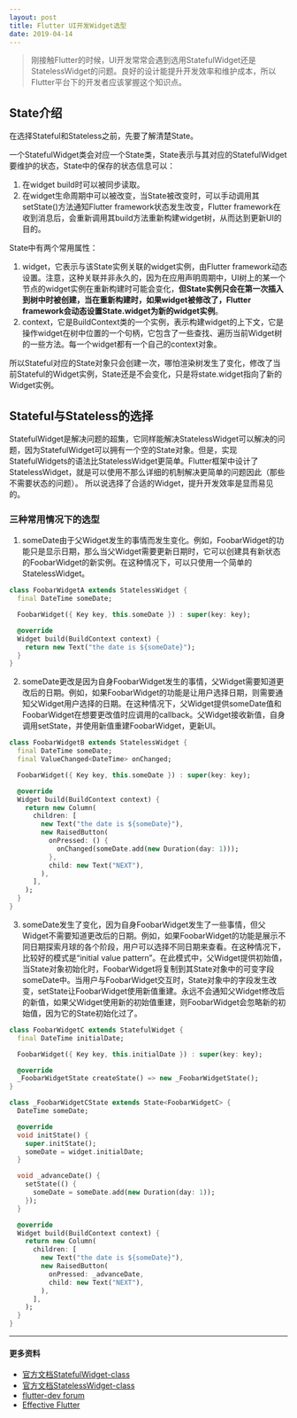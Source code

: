 ```yaml
---
layout: post
title: Flutter UI开发Widget选型
date: 2019-04-14
---
```


> 刚接触Flutter的时候，UI开发常常会遇到选用StatefulWidget还是StatelessWidget的问题。良好的设计能提升开发效率和维护成本，所以Flutter平台下的开发者应该掌握这个知识点。

## State介绍
在选择Stateful和Stateless之前，先要了解清楚State。

一个StatefulWidget类会对应一个State类，State表示与其对应的StatefulWidget要维护的状态，State中的保存的状态信息可以：

1. 在widget build时可以被同步读取。
2. 在widget生命周期中可以被改变，当State被改变时，可以手动调用其setState()方法通知Flutter framework状态发生改变，Flutter framework在收到消息后，会重新调用其build方法重新构建widget树，从而达到更新UI的目的。

State中有两个常用属性：

1. widget，它表示与该State实例关联的widget实例，由Flutter framework动态设置。注意，这种关联并非永久的，因为在应用声明周期中，UI树上的某一个节点的widget实例在重新构建时可能会变化，**但State实例只会在第一次插入到树中时被创建，当在重新构建时，如果widget被修改了，Flutter framework会动态设置State.widget为新的widget实例**。
2. context，它是BuildContext类的一个实例，表示构建widget的上下文，它是操作widget在树中位置的一个句柄，它包含了一些查找、遍历当前Widget树的一些方法。每一个widget都有一个自己的context对象。

所以Stateful对应的State对象只会创建一次，哪怕渲染树发生了变化，修改了当前Stateful的Widget实例，State还是不会变化，只是将state.widget指向了新的Widget实例。

## Stateful与Stateless的选择
StatefulWidget是解决问题的超集，它同样能解决StatelessWidget可以解决的问题，因为StatefulWidget可以拥有一个空的State对象。但是，实现StatefulWidgets的语法比StatelessWidget更简单。Flutter框架中设计了StatelessWidget，就是可以使用不那么详细的机制解决更简单的问题因此（那些不需要状态的问题）。
所以说选择了合适的Widget，提升开发效率是显而易见的。

### 三种常用情况下的选型
1. someDate由于父Widget发生的事情而发生变化。例如，FoobarWidget的功能只是显示日期，那么当父Widget需要更新日期时，它可以创建具有新状态的FoobarWidget的新实例。在这种情况下，可以只使用一个简单的StatelessWidget。
```dart
class FoobarWidgetA extends StatelessWidget {
  final DateTime someDate;

  FoobarWidget({ Key key, this.someDate }) : super(key: key);

  @override
  Widget build(BuildContext context) {
    return new Text("the date is ${someDate}");
  }
}
```
2. someDate更改是因为自身FoobarWidget发生的事情，父Widget需要知道更改后的日期。例如，如果FoobarWidget的功能是让用户选择日期，则需要通知父Widget用户选择的日期。在这种情况下，父Widget提供someDate值和FoobarWidget在想要更改值时应调用的callback。父Widget接收新值，自身调用setState，并使用新值重建FoobarWidget，更新UI。
```dart
class FoobarWidgetB extends StatelessWidget {
  final DateTime someDate;
  final ValueChanged<DateTime> onChanged;

  FoobarWidget({ Key key, this.someDate }) : super(key: key);

  @override
  Widget build(BuildContext context) {
    return new Column(
      children: [
        new Text("the date is ${someDate}"),
        new RaisedButton(
          onPressed: () {
            onChanged(someDate.add(new Duration(day: 1)));
          },
          child: new Text("NEXT"),
        ),
      ],
    );
  }
}
```
3. someDate发生了变化，因为自身FoobarWidget发生了一些事情，但父Widget不需要知道更改后的日期。例如，如果FoobarWidget的功能是展示不同日期探索月球的各个阶段，用户可以选择不同日期来查看。在这种情况下，比较好的模式是“initial value pattern”。在此模式中，父Widget提供初始值，当State对象初始化时，FoobarWidget将复制到其State对象中的可变字段someDate中。当用户与FoobarWidget交互时，State对象中的字段发生改变，setState让FoobarWidget使用新值重建。永远不会通知父Widget修改后的新值，如果父Widget使用新的初始值重建，则FoobarWidget会忽略新的初始值，因为它的State初始化过了。
```dart
class FoobarWidgetC extends StatefulWidget {
  final DateTime initialDate;

  FoobarWidget({ Key key, this.initialDate }) : super(key: key);

  @override
  _FoobarWidgetState createState() => new _FoobarWidgetState();
}

class _FoobarWidgetCState extends State<FoobarWidgetC> {
  DateTime someDate;

  @override
  void initState() {
    super.initState();
    someDate = widget.initialDate;
  }

  void _advanceDate() {
    setState(() {
      someDate = someDate.add(new Duration(day: 1));
    });
  }

  @override
  Widget build(BuildContext context) {
    return new Column(
      children: [
        new Text("the date is ${someDate}"),
        new RaisedButton(
          onPressed: _advanceDate,
          child: new Text("NEXT"),
        ),
      ],
    );
  }
}
```

---

#### **更多资料**
* [官方文档StatefulWidget-class](https://docs.flutter.io/flutter/widgets/StatefulWidget-class.html)
* [官方文档StatelessWidget-class](https://docs.flutter.io/flutter/widgets/StatelessWidget-class.html)
* [flutter-dev forum](https://groups.google.com/forum/#!msg/flutter-dev/zRnFQU3iZZs/ThAfrMfyBwAJ)
* [Effective Flutter](https://github.com/flutter/flutter/issues/7044)
